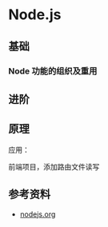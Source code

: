 # Node.js

## 基础

### Node 功能的组织及重用

## 进阶

## 原理

应用：

前端项目，添加路由文件读写

## 参考资料

- [nodejs.org](http://nodejs.org/api/http.html#http_server_listen_port_hostname_backlog_callback)